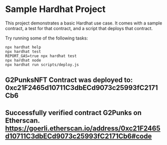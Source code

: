 # Sample Hardhat Project

This project demonstrates a basic Hardhat use case. It comes with a sample contract, a test for that contract, and a script that deploys that contract.

Try running some of the following tasks:

```shell
npx hardhat help
npx hardhat test
REPORT_GAS=true npx hardhat test
npx hardhat node
npx hardhat run scripts/deploy.js
```

## G2PunksNFT Contract was deployed to: 0xc21F2465d10711C3dbECd9073c25993fC2171Cb6

## Successfully verified contract G2Punks on Etherscan. https://goerli.etherscan.io/address/0xc21F2465d10711C3dbECd9073c25993fC2171Cb6#code
